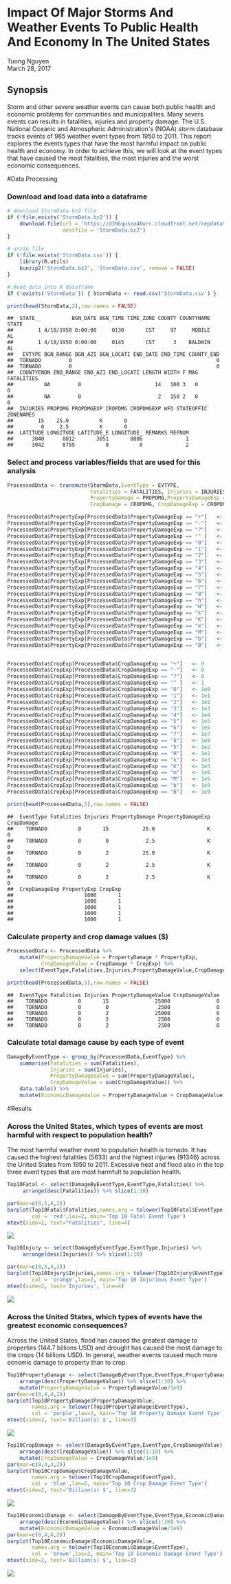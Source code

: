 # Impact Of Major Storms And Weather Events To Public Health And Economy In The United States 
Tuong Nguyen  
March 28, 2017  




## Synopsis
Storm and other severe weather events can cause both public health and economic problems for communities and municipalities. Many severs events can results in fatalities, injuries and property damage. The U.S. National Oceanic and Atmospheric Administration's (NOAA) storm database tracks events of 985 weather event types from 1950 to 2011. This report explores the events types that have the most harmful impact on public health and economy. In order to achieve this, we will look at the event types that have caused the most fatalities, the most injuries and the worst economic consequences.


#Data Processing

### Download and load data into a dataframe 

```r
# download StormData.bz2 file
if (!file.exists('StormData.bz2')) {
    download.file(url = 'https://d396qusza40orc.cloudfront.net/repdata%2Fdata%2FStormData.csv.bz2', 
                  destfile = 'StormData.bz2')
}

# unzip file
if (!file.exists('StormData.csv')) {
    library(R.utils)
    bunzip2('StormData.bz2', 'StormData.csv', remove = FALSE)
}

# Read data into R dataframe
if (!exists('StormData')) { StormData <- read.csv('StormData.csv') }

print(head(StormData,2),row.names = FALSE)
```

```
##  STATE__          BGN_DATE BGN_TIME TIME_ZONE COUNTY COUNTYNAME STATE
##        1 4/18/1950 0:00:00     0130       CST     97     MOBILE    AL
##        1 4/18/1950 0:00:00     0145       CST      3    BALDWIN    AL
##   EVTYPE BGN_RANGE BGN_AZI BGN_LOCATI END_DATE END_TIME COUNTY_END
##  TORNADO         0                                               0
##  TORNADO         0                                               0
##  COUNTYENDN END_RANGE END_AZI END_LOCATI LENGTH WIDTH F MAG FATALITIES
##          NA         0                        14   100 3   0          0
##          NA         0                         2   150 2   0          0
##  INJURIES PROPDMG PROPDMGEXP CROPDMG CROPDMGEXP WFO STATEOFFIC ZONENAMES
##        15    25.0          K       0                                    
##         0     2.5          K       0                                    
##  LATITUDE LONGITUDE LATITUDE_E LONGITUDE_ REMARKS REFNUM
##      3040      8812       3051       8806              1
##      3042      8755          0          0              2
```
### Select and process variables/fields that are used for this analysis 

```r
ProcessedData <- transmute(StormData,EventType = EVTYPE, 
                           Fatalities = FATALITIES, Injuries = INJURIES, 
                           PropertyDamage = PROPDMG,PropertyDamageExp = PROPDMGEXP,
                           CropDamage = CROPDMG, CropDamageExp = CROPDMGEXP)

ProcessedData$PropertyExp[ProcessedData$PropertyDamageExp == "+"]   <- 0
ProcessedData$PropertyExp[ProcessedData$PropertyDamageExp == "-"]   <- 0
ProcessedData$PropertyExp[ProcessedData$PropertyDamageExp == "?"]   <- 0
ProcessedData$PropertyExp[ProcessedData$PropertyDamageExp == "" ]   <- 1
ProcessedData$PropertyExp[ProcessedData$PropertyDamageExp == "0"]   <- 1e0
ProcessedData$PropertyExp[ProcessedData$PropertyDamageExp == "1"]   <- 1e1
ProcessedData$PropertyExp[ProcessedData$PropertyDamageExp == "2"]   <- 1e2
ProcessedData$PropertyExp[ProcessedData$PropertyDamageExp == "3"]   <- 1e3
ProcessedData$PropertyExp[ProcessedData$PropertyDamageExp == "4"]   <- 1e4
ProcessedData$PropertyExp[ProcessedData$PropertyDamageExp == "5"]   <- 1e5
ProcessedData$PropertyExp[ProcessedData$PropertyDamageExp == "6"]   <- 1e6
ProcessedData$PropertyExp[ProcessedData$PropertyDamageExp == "7"]   <- 1e7
ProcessedData$PropertyExp[ProcessedData$PropertyDamageExp == "8"]   <- 1e8
ProcessedData$PropertyExp[ProcessedData$PropertyDamageExp == "h"]   <- 1e2
ProcessedData$PropertyExp[ProcessedData$PropertyDamageExp == "H"]   <- 1e2
ProcessedData$PropertyExp[ProcessedData$PropertyDamageExp == "k"]   <- 1e3
ProcessedData$PropertyExp[ProcessedData$PropertyDamageExp == "K"]   <- 1e3
ProcessedData$PropertyExp[ProcessedData$PropertyDamageExp == "m"]   <- 1e6
ProcessedData$PropertyExp[ProcessedData$PropertyDamageExp == "M"]   <- 1e6
ProcessedData$PropertyExp[ProcessedData$PropertyDamageExp == "b"]   <- 1e9
ProcessedData$PropertyExp[ProcessedData$PropertyDamageExp == "B"]   <- 1e9


ProcessedData$CropExp[ProcessedData$CropDamageExp == "+"]   <- 0
ProcessedData$CropExp[ProcessedData$CropDamageExp == "-"]   <- 0
ProcessedData$CropExp[ProcessedData$CropDamageExp == "?"]   <- 0
ProcessedData$CropExp[ProcessedData$CropDamageExp == "" ]   <- 1
ProcessedData$CropExp[ProcessedData$CropDamageExp == "0"]   <- 1e0
ProcessedData$CropExp[ProcessedData$CropDamageExp == "1"]   <- 1e1
ProcessedData$CropExp[ProcessedData$CropDamageExp == "2"]   <- 1e2
ProcessedData$CropExp[ProcessedData$CropDamageExp == "3"]   <- 1e3
ProcessedData$CropExp[ProcessedData$CropDamageExp == "4"]   <- 1e4
ProcessedData$CropExp[ProcessedData$CropDamageExp == "5"]   <- 1e5
ProcessedData$CropExp[ProcessedData$CropDamageExp == "6"]   <- 1e6
ProcessedData$CropExp[ProcessedData$CropDamageExp == "7"]   <- 1e7
ProcessedData$CropExp[ProcessedData$CropDamageExp == "8"]   <- 1e8
ProcessedData$CropExp[ProcessedData$CropDamageExp == "h"]   <- 1e2
ProcessedData$CropExp[ProcessedData$CropDamageExp == "H"]   <- 1e2
ProcessedData$CropExp[ProcessedData$CropDamageExp == "k"]   <- 1e3
ProcessedData$CropExp[ProcessedData$CropDamageExp == "K"]   <- 1e3
ProcessedData$CropExp[ProcessedData$CropDamageExp == "m"]   <- 1e6
ProcessedData$CropExp[ProcessedData$CropDamageExp == "M"]   <- 1e6
ProcessedData$CropExp[ProcessedData$CropDamageExp == "b"]   <- 1e9
ProcessedData$CropExp[ProcessedData$CropDamageExp == "B"]   <- 1e9

print(head(ProcessedData,5),row.names = FALSE)
```

```
##  EventType Fatalities Injuries PropertyDamage PropertyDamageExp CropDamage
##    TORNADO          0       15           25.0                 K          0
##    TORNADO          0        0            2.5                 K          0
##    TORNADO          0        2           25.0                 K          0
##    TORNADO          0        2            2.5                 K          0
##    TORNADO          0        2            2.5                 K          0
##  CropDamageExp PropertyExp CropExp
##                       1000       1
##                       1000       1
##                       1000       1
##                       1000       1
##                       1000       1
```


### Calculate property and crop damage values ($)

```r
ProcessedData <- ProcessedData %>% 
    mutate(PropertyDamageValue = PropertyDamage * PropertyExp, 
           CropDamageValue = CropDamage * CropExp) %>%
    select(EventType,Fatalities,Injuries,PropertyDamageValue,CropDamageValue)

print(head(ProcessedData,5),row.names = FALSE)
```

```
##  EventType Fatalities Injuries PropertyDamageValue CropDamageValue
##    TORNADO          0       15               25000               0
##    TORNADO          0        0                2500               0
##    TORNADO          0        2               25000               0
##    TORNADO          0        2                2500               0
##    TORNADO          0        2                2500               0
```


### Calculate total damage cause by each type of event

```r
DamageByEventType <- group_by(ProcessedData,EventType) %>%
    summarise(Fatalities = sum(Fatalities),
              Injuries = sum(Injuries),
              PropertyDamageValue = sum(PropertyDamageValue),
              CropDamageValue = sum(CropDamageValue)) %>% 
    data.table() %>% 
    mutate(EconomicDamageValue = PropertyDamageValue + CropDamageValue)
```


#Results

### Across the United States, which types of events are most harmful with respect to population health?

The most harmful weather event to population health is tornado. It has caused the highest fatalities (5633) and the highest injuries (91346) across the United States from 1950 to 2011. Excessive heat and flood also in the top three event types that are most harmfult to population health.


```r
Top10Fatal <- select(DamageByEventType,EventType,Fatalities) %>%
     arrange(desc(Fatalities)) %>% slice(1:10)

par(mar=c(8,5,4,2))
barplot(Top10Fatal$Fatalities,names.arg = tolower(Top10Fatal$EventType),
        col = 'red',las=2, main='Top 10 Fatal Event Type')
mtext(side=2, text="Fatalities", line=4)
```

![](PA2_TuogNguyen_files/figure-html/unnamed-chunk-5-1.png)<!-- -->

```r
Top10Injury <- select(DamageByEventType,EventType,Injuries) %>%
     arrange(desc(Injuries)) %>% slice(1:10)

par(mar=c(8,5,4,2))
barplot(Top10Injury$Injuries,names.arg = tolower(Top10Injury$EventType),
        col = 'orange',las=2, main='Top 10 Injurious Event Type')
mtext(side=2, text='Injuries', line=4)
```

![](PA2_TuogNguyen_files/figure-html/unnamed-chunk-5-2.png)<!-- -->


### Across the United States, which types of events have the greatest economic consequences?

Across the United States, flood has caused the greatest damage to properties (144.7 billions USD) and drought has caused the most damage to the crops (14 billions USD). In general, weather events caused much more ecnomic damage to property than to crop. 


```r
Top10PropertyDamage <- select(DamageByEventType,EventType,PropertyDamageValue) %>%
    arrange(desc(PropertyDamageValue)) %>% slice(1:10) %>% 
    mutate(PropertyDamageValue = PropertyDamageValue/1e9)
par(mar=c(8,4,4,2))
barplot(Top10PropertyDamage$PropertyDamageValue,
        names.arg = tolower(Top10PropertyDamage$EventType),
        col = 'purple',las=2, main='Top 10 Property Damage Event Type')
mtext(side=2, text='Billion(s) $', line=3)
```

![](PA2_TuogNguyen_files/figure-html/unnamed-chunk-6-1.png)<!-- -->

```r
Top10CropDamage <- select(DamageByEventType,EventType,CropDamageValue) %>%
    arrange(desc(CropDamageValue)) %>% slice(1:10) %>% 
    mutate(CropDamageValue = CropDamageValue/1e9)
par(mar=c(8,4,4,2))
barplot(Top10CropDamage$CropDamageValue,
        names.arg = tolower(Top10CropDamage$EventType),
        col = 'blue',las=2, main='Top 10 Crop Damage Event Type')
mtext(side=2, text='Billion(s) $', line=3)
```

![](PA2_TuogNguyen_files/figure-html/unnamed-chunk-6-2.png)<!-- -->

```r
Top10EconomicDamage <- select(DamageByEventType,EventType,EconomicDamageValue) %>%
    arrange(desc(EconomicDamageValue)) %>% slice(1:10) %>%
    mutate(EconomicDamageValue = EconomicDamageValue/1e9)
par(mar=c(8,4,4,2))
barplot(Top10EconomicDamage$EconomicDamageValue,
        names.arg = tolower(Top10EconomicDamage$EventType),
        col = 'brown',las=2, main='Top 10 Economic Damage Event Type')
mtext(side=2, text='Billion(s) $', line=3)
```

![](PA2_TuogNguyen_files/figure-html/unnamed-chunk-6-3.png)<!-- -->

